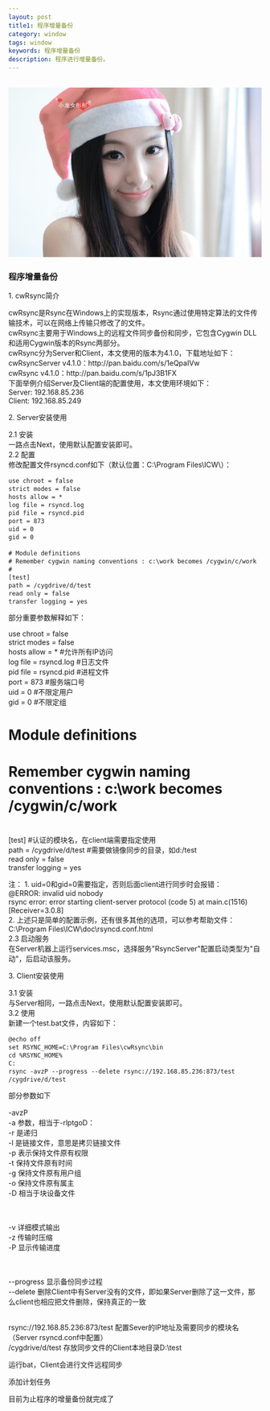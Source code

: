 ```yaml
---
layout: post
title1: 程序增量备份
category: window
tags: window
keywords: 程序增量备份
description: 程序进行增量备份。
---
```

<p><br/><img src='/assets/img/beauty/2015093001.jpg'></p>

<h3>程序增量备份</h3>

<p>1. cwRsync简介</p>
<p>cwRsync是Rsync在Windows上的实现版本，Rsync通过使用特定算法的文件传输技术，可以在网络上传输只修改了的文件。<br/>
cwRsync主要用于Windows上的远程文件同步备份和同步，它包含Cygwin DLL和适用Cygwin版本的Rsync两部分。<br/>
cwRsync分为Server和Client，本文使用的版本为4.1.0，下载地址如下：<br/>
cwRsyncServer v4.1.0：http://pan.baidu.com/s/1eQpaIVw<br/>
cwRsync v4.1.0：http://pan.baidu.com/s/1pJ3B1FX<br/>
下面举例介绍Server及Client端的配置使用，本文使用环境如下：<br/>
Server: 192.168.85.236<br/>
Client: 192.168.85.249<br/></p>
<p>2. Server安装使用</p>
<p>
2.1 安装<br/>
一路点击Next，使用默认配置安装即可。<br/>
2.2 配置<br/>
修改配置文件rsyncd.conf如下（默认位置：C:\Program Files\ICW\）：<br/>
</p>

	use chroot = false
	strict modes = false
	hosts allow = *
	log file = rsyncd.log
	pid file = rsyncd.pid
	port = 873
	uid = 0
	gid = 0

	# Module definitions
	# Remember cygwin naming conventions : c:\work becomes /cygwin/c/work
	#
	[test]
	path = /cygdrive/d/test
	read only = false
	transfer logging = yes
	
<p>部分重要参数解释如下：</p>

<p>
use chroot = false<br/>
strict modes = false<br/>
hosts allow = * #允许所有IP访问<br/>
log file = rsyncd.log #日志文件<br/>
pid file = rsyncd.pid #进程文件<br/>
port = 873 #服务端口号<br/>
uid = 0 #不限定用户<br/>
gid = 0 #不限定组<br/>

# Module definitions<br/>
# Remember cygwin naming conventions : c:\work becomes /cygwin/c/work<br/>
#
[test] #认证的模块名，在client端需要指定使用<br/>
path = /cygdrive/d/test #需要做镜像同步的目录，如d:/test<br/>
read only = false<br/>
transfer logging = yes<br/>
</p>

<p>
注：
1. uid=0和gid=0需要指定，否则后面client进行同步时会报错：<br/>
@ERROR: invalid uid nobody<br/>
rsync error: error starting client-server protocol (code 5) at main.c(1516) [Receiver=3.0.8]<br/>
2. 上述只是简单的配置示例，还有很多其他的选项，可以参考帮助文件：C:\Program Files\ICW\doc\rsyncd.conf.html<br/>
2.3 启动服务<br/>
在Server机器上运行services.msc，选择服务"RsyncServer"配置启动类型为"自动"，后启动该服务。<br/>
</p>

<p>3. Client安装使用</p>
<p>
3.1 安装<br/>
与Server相同，一路点击Next，使用默认配置安装即可。<br/>
3.2 使用<br/>
新建一个test.bat文件，内容如下：<br/>
</p>

	@echo off
	set RSYNC_HOME=C:\Program Files\cwRsync\bin
	cd %RSYNC_HOME%
	C:
	rsync -avzP --progress --delete rsync://192.168.85.236:873/test /cygdrive/d/test
	
<p>部分参数如下</p>
<p>
-avzP　　<br/>
-a 参数，相当于-rlptgoD：<br/>
-r 是递归<br/>
-l 是链接文件，意思是拷贝链接文件<br/>
-p 表示保持文件原有权限<br/>
-t 保持文件原有时间<br/>
-g 保持文件原有用户组<br/>
-o 保持文件原有属主<br/>
-D 相当于块设备文件<br/><br/><br/>

-v 详细模式输出<br/>
-z 传输时压缩<br/>
-P 显示传输进度<br/><br/><br/>

--progress 显示备份同步过程<br/>
--delete 删除Client中有Server没有的文件，即如果Server删除了这一文件，那么client也相应把文件删除，保持真正的一致<br/><br/>

rsync://192.168.85.236:873/test 配置Sever的IP地址及需要同步的模块名（Server rsyncd.conf中配置）<br/>
/cygdrive/d/test 存放同步文件的Client本地目录D:\test
</p>

<p>运行bat，Client会进行文件远程同步</p>

<p>添加计划任务</p>

<p>目前为止程序的增量备份就完成了</p>
	
	
	
	
	
	
